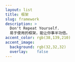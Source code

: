 ```yaml
---
layout: list
title: 框架
slug: framework
description: >
  Don't Repeat Yourself.
  易于使用的框架，能让你事半功倍。
accent_color: rgb(38,139,210)
accent_image:
  background: rgb(32,32,32)
  overlay:    false
---
```

